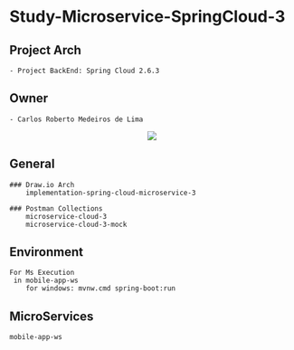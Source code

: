 # Study-Microservice-SpringCloud-3

## Project Arch
	- Project BackEnd: Spring Cloud 2.6.3
	
## Owner
	- Carlos Roberto Medeiros de Lima
	
<p align="center">
  <img src= "https://github.com/CarlosRobertoMedeiros/study-microservice-springcloud-3/draw-io/implementation-spring-cloud-microservice-3.png" />
</p>

## General
	
	### Draw.io Arch
		implementation-spring-cloud-microservice-3
	
	### Postman Collections
		microservice-cloud-3
		microservice-cloud-3-mock

## Environment
	For Ms Execution
	 in mobile-app-ws	
		for windows: mvnw.cmd spring-boot:run

## MicroServices
	mobile-app-ws
